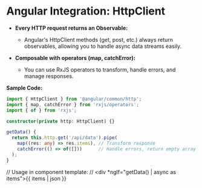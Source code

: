 # Angular Integration: HttpClient

- **Every HTTP request returns an Observable:**
  - Angular's HttpClient methods (get, post, etc.) always return observables, allowing you to handle async data streams easily.

- **Composable with operators (map, catchError):**
  - You can use RxJS operators to transform, handle errors, and manage responses.

**Sample Code:**
```typescript
import { HttpClient } from '@angular/common/http';
import { map, catchError } from 'rxjs/operators';
import { of } from 'rxjs';

constructor(private http: HttpClient) {}

getData() {
  return this.http.get('/api/data').pipe(
    map((res: any) => res.items), // Transform response
    catchError(() => of([]))      // Handle errors, return empty array
  );
}
```

// Usage in component template:
// <div *ngIf="getData() | async as items">{{ items | json }}</div>
